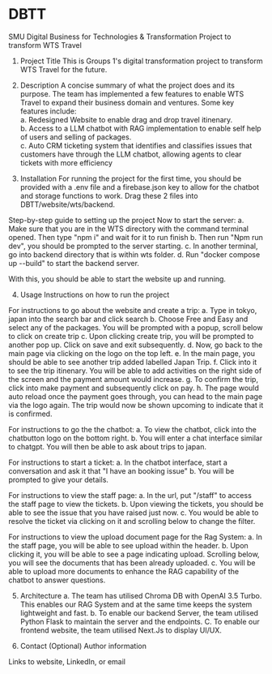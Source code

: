 # DBTT
SMU Digital Business for Technologies &amp; Transformation Project to transform WTS Travel

1. Project Title
This is Groups 1's digital transformation project to transform WTS Travel for the future.

2. Description
A concise summary of what the project does and its purpose.
The team has implemented a few features to enable WTS Travel to expand their business domain and ventures. Some key features include: <br>
  a. Redesigned Website to enable drag and drop travel itinenary.   <br>
  b. Access to a LLM chatbot with RAG implementation to enable self help of users and selling of packages.  <br>
  c. Auto CRM ticketing system that identifies and classifies issues that customers have through the LLM chatbot, allowing agents to clear tickets with more efficiency  <br>

4. Installation
For running the project for the first time, you should be provided with a .env file and a firebase.json key to allow for the chatbot and storage functions to work.
Drag these 2 files into DBTT/website/wts/backend.

Step-by-step guide to setting up the project
Now to start the server:
  a. Make sure that you are in the WTS directory with the command terminal opened. Then type "npm i" and wait for it to run finish
  b. Then run "Npm run dev", you should be prompted to the server starting.
  c. In another terminal, go into backend directory that is within wts folder.
  d. Run "docker compose up --build" to start the backend server.

With this, you should be able to start the website up and running.

4. Usage
Instructions on how to run the project

For instructions to go about the website and create a trip:
  a. Type in tokyo, japan into the search bar and click search
  b. Choose Free and Easy and select any of the packages. You will be prompted with a popup, scroll below to click on create trip
  c. Upon clicking create trip, you will be prompted to another pop up. Click on save and exit subsequently.
  d. Now, go back to the main page via clicking on the logo on the top left.
  e. In the main page, you should be able to see another trip added labelled Japan Trip.
  f. Click into it to see the trip itinenary. You will be able to add activities on the right side of the screen and the payment amount would increase.
  g. To confirm the trip, click into make payment and subsequently click on pay.
  h. The page would auto reload once the payment goes through, you can head to the main page via the logo again. The trip would now be shown upcoming to indicate that it is confirmed.

For instructions to go the the chatbot:
  a. To view the chatbot, click into the chatbutton logo on the bottom right. 
  b. You will enter a chat interface similar to chatgpt. You will then be able to ask about trips to japan.

For instructions to start a ticket:
  a. In the chatbot interface, start a conversation and ask it that "I have an booking issue"
  b. You will be prompted to give your details.

For instructions to view the staff page:
  a. In the url, put "/staff" to access the staff page to view the tickets.
  b. Upon viewing the tickets, you should be able to see the issue that you have raised just now.
  c. You would be able to resolve the ticket via clicking on it and scrolling below to change the filter.

For instructions to view the upload document page for the Rag System:
  a. In the staff page, you will be able to see upload within the header.
  b. Upon clicking it, you will be able to see a page indicating upload. Scrolling below, you will see the documents that has been already uploaded.
  c. You will be able to upload more documents to enhance the RAG capability of the chatbot to answer questions.

5. Architecture
  a. The team has utilised Chroma DB with OpenAI 3.5 Turbo. This enables our RAG System and at the same time keeps the system lightweight and fast.
  b. To enable our backend Server, the team utilised Python Flask to maintain the server and the endpoints.
  C. To enable our frontend website, the team utilised Next.Js to display UI/UX.


11. Contact (Optional)
Author information

Links to website, LinkedIn, or email

